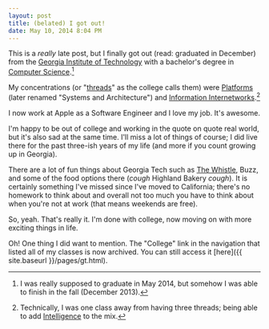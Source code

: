 ```yaml
---
layout: post
title: (belated) I got out!
date: May 10, 2014 8:04 PM
---
```


This is a _really_ late post, but I finally got out (read: graduated in December) from the <a href="http://www.gatech.edu">Georgia Institute of Technology</a> with a bachelor's degree in <a href="http://www.cc.gatech.edu">Computer Science</a>.[^1]

My concentrations (or "[threads](http://www.cc.gatech.edu/future/undergraduates/threads)" as the college calls them) were [Platforms](http://www.cc.gatech.edu/future/undergraduates/bscs/threads/sysarch) (later renamed "Systems and Architecture") and [Information Internetworks](http://www.cc.gatech.edu/future/undergraduates/bscs/threads/infointernetworks).[^2]

I now work at Apple as a Software Engineer and I love my job. It's awesome.

I'm happy to be out of college and working in the quote on quote real world, but it's also sad at the same time. I'll miss a lot of things of course; I did live there for the past three-ish years of my life (and more if you count growing up in Georgia).

There are a lot of fun things about Georgia Tech such as [The Whistle](http://en.wikipedia.org/wiki/Georgia_Tech_traditions#The_Whistle), Buzz, and some of the food options there (*cough* Highland Bakery *cough*). It is certainly something I've missed since I've moved to California; there's no homework to think about and overall not too much you have to think about when you're not at work (that means weekends are free).

So, yeah. That's really it. I'm done with college, now moving on with more exciting things in life.

Oh! One thing I did want to mention. The "College" link in the navigation that listed all of my classes is now archived. You can still access it [here]({{ site.baseurl }}/pages/gt.html).

[^1]: I was really supposed to graduate in May 2014, but somehow I was able to finish in the fall (December 2013).
[^2]: Technically, I was one class away from having three threads; being able to add <a href="http://www.cc.gatech.edu/future/undergraduates/bscs/threads/intelligence">Intelligence</a> to the mix.
